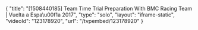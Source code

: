 {
    "title": "[1508440185] Team Time Trial Preparation With BMC Racing Team | Vuelta a Espa\u00f1a 2017",
    "type": "solo",
    "layout": "iframe-static",
    "videoId": "123178920",
    "url": "\/tvpembed\/123178920"
}